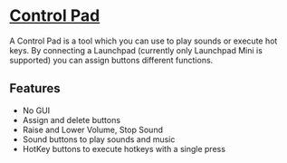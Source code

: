 
# [Control Pad](https://templink.com)

A Control Pad is a tool which you can use to play sounds or execute hot keys. By connecting a Launchpad (currently only Launchpad Mini is supported) you can assign buttons different functions.


## Features

- No GUI
- Assign and delete buttons
- Raise and Lower Volume, Stop Sound
- Sound buttons to play sounds and music
- HotKey buttons to execute hotkeys with a single press